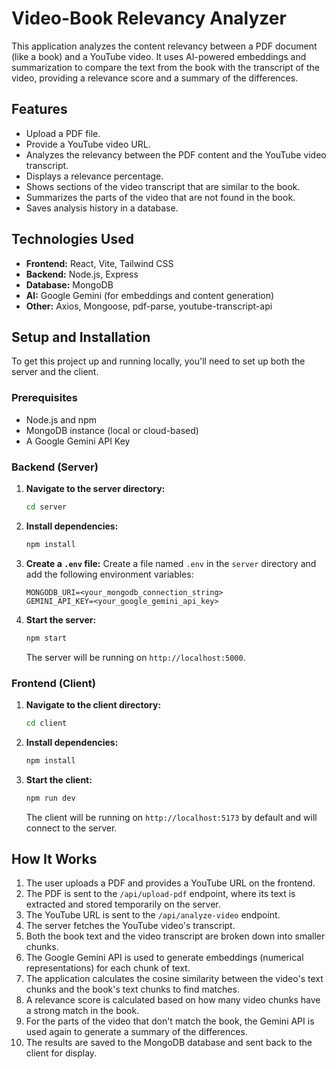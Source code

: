 # Video-Book Relevancy Analyzer

This application analyzes the content relevancy between a PDF document (like a book) and a YouTube video. It uses AI-powered embeddings and summarization to compare the text from the book with the transcript of the video, providing a relevance score and a summary of the differences.

## Features

-   Upload a PDF file.
-   Provide a YouTube video URL.
-   Analyzes the relevancy between the PDF content and the YouTube video transcript.
-   Displays a relevance percentage.
-   Shows sections of the video transcript that are similar to the book.
-   Summarizes the parts of the video that are not found in the book.
-   Saves analysis history in a database.

## Technologies Used

-   **Frontend:** React, Vite, Tailwind CSS
-   **Backend:** Node.js, Express
-   **Database:** MongoDB
-   **AI:** Google Gemini (for embeddings and content generation)
-   **Other:** Axios, Mongoose, pdf-parse, youtube-transcript-api

## Setup and Installation

To get this project up and running locally, you'll need to set up both the server and the client.

### Prerequisites

-   Node.js and npm
-   MongoDB instance (local or cloud-based)
-   A Google Gemini API Key

### Backend (Server)

1.  **Navigate to the server directory:**
    ```bash
    cd server
    ```

2.  **Install dependencies:**
    ```bash
    npm install
    ```

3.  **Create a `.env` file:**
    Create a file named `.env` in the `server` directory and add the following environment variables:

    ```
    MONGODB_URI=<your_mongodb_connection_string>
    GEMINI_API_KEY=<your_google_gemini_api_key>
    ```

4.  **Start the server:**
    ```bash
    npm start
    ```
    The server will be running on `http://localhost:5000`.

### Frontend (Client)

1.  **Navigate to the client directory:**
    ```bash
    cd client
    ```

2.  **Install dependencies:**
    ```bash
    npm install
    ```

3.  **Start the client:**
    ```bash
    npm run dev
    ```
    The client will be running on `http://localhost:5173` by default and will connect to the server.

## How It Works

1.  The user uploads a PDF and provides a YouTube URL on the frontend.
2.  The PDF is sent to the `/api/upload-pdf` endpoint, where its text is extracted and stored temporarily on the server.
3.  The YouTube URL is sent to the `/api/analyze-video` endpoint.
4.  The server fetches the YouTube video's transcript.
5.  Both the book text and the video transcript are broken down into smaller chunks.
6.  The Google Gemini API is used to generate embeddings (numerical representations) for each chunk of text.
7.  The application calculates the cosine similarity between the video's text chunks and the book's text chunks to find matches.
8.  A relevance score is calculated based on how many video chunks have a strong match in the book.
9.  For the parts of the video that don't match the book, the Gemini API is used again to generate a summary of the differences.
10. The results are saved to the MongoDB database and sent back to the client for display.
